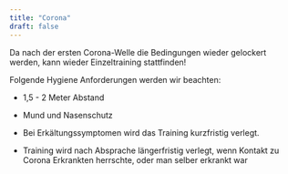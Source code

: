 ```yaml
---
title: "Corona"
draft: false
---
```


Da nach der ersten Corona-Welle die Bedingungen wieder gelockert werden, kann wieder Einzeltraining stattfinden!

 Folgende Hygiene Anforderungen werden wir beachten:

- 1,5 - 2 Meter Abstand

- Mund und Nasenschutz

- Bei Erkältungssymptomen wird das Training kurzfristig verlegt.

- Training wird nach Absprache längerfristig verlegt, wenn Kontakt zu Corona Erkrankten herrschte, oder man selber erkrankt war 
